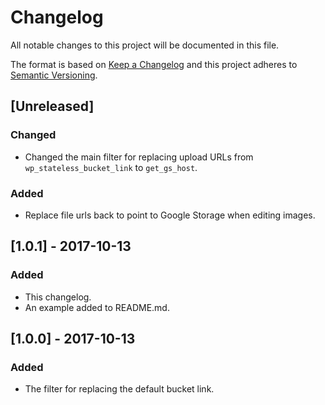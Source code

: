 # Changelog
All notable changes to this project will be documented in this file.

The format is based on [Keep a Changelog](http://keepachangelog.com/en/1.0.0/) and this project adheres to [Semantic Versioning](http://semver.org/spec/v2.0.0.html).

## [Unreleased]

### Changed
- Changed the main filter for replacing upload URLs from `wp_stateless_bucket_link` to `get_gs_host`.

### Added
- Replace file urls back to point to Google Storage when editing images.

## [1.0.1] - 2017-10-13

### Added
- This changelog.
- An example added to README.md.

## [1.0.0] - 2017-10-13

### Added
- The filter for replacing the default bucket link.

